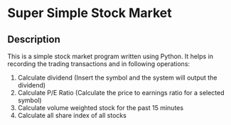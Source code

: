 #  Super Simple Stock Market

## Description
This is a simple stock market program written using Python.
It helps in recording the trading transactions and in following operations:
1. Calculate dividend (Insert the symbol and the system will output the dividend)
2. Calculate P/E Ratio (Calculate the price to earnings ratio for a selected symbol)
3. Calculate volume weighted stock for the past 15 minutes
4. Calculate all share index of all stocks
